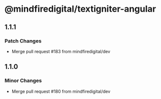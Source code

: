 # @mindfiredigital/textigniter-angular

## 1.1.1

### Patch Changes

- Merge pull request #183 from mindfiredigital/dev

## 1.1.0

### Minor Changes

- Merge pull request #180 from mindfiredigital/dev
